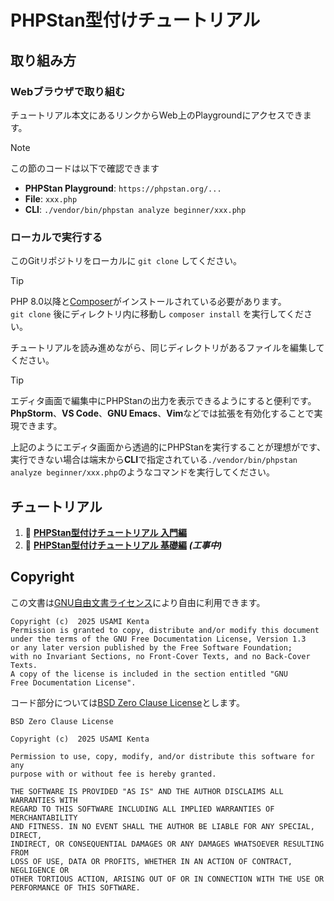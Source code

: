 # PHPStan型付けチュートリアル

## 取り組み方

### Webブラウザで取り組む

チュートリアル本文にあるリンクからWeb上のPlaygroundにアクセスできます。

> [!NOTE]
> この節のコードは以下で確認できます
> * **PHPStan Playground**: `https://phpstan.org/...`
> * **File**: `xxx.php`
> * **CLI**: `./vendor/bin/phpstan analyze beginner/xxx.php`

### ローカルで実行する

このGitリポジトリをローカルに `git clone` してください。

> [!TIP]
> PHP 8.0以降と[Composer]がインストールされている必要があります。  
> `git clone` 後にディレクトリ内に移動し `composer install` を実行してください。

チュートリアルを読み進めながら、同じディレクトリがあるファイルを編集してください。

> [!TIP]
> エディタ画面で編集中にPHPStanの出力を表示できるようにすると便利です。  
> **PhpStorm**、**VS Code**、**GNU Emacs**、**Vim**などでは拡張を有効化することで実現できます。

上記のようにエディタ画面から透過的にPHPStanを実行することが理想がです、実行できない場合は端末から**CLI**で指定されている`./vendor/bin/phpstan analyze beginner/xxx.php`のようなコマンドを実行してください。

[Composer]: https://getcomposer.org/

## チュートリアル

 1. 🌱 [**PHPStan型付けチュートリアル 入門編**](beginner/README.md)
 2. 🔰 [**PHPStan型付けチュートリアル 基礎編**](basic/README.md) ***(工事中)***

## Copyright

この文書は[GNU自由文書ライセンス]により自由に利用できます。

    Copyright (c)  2025 USAMI Kenta
    Permission is granted to copy, distribute and/or modify this document
    under the terms of the GNU Free Documentation License, Version 1.3
    or any later version published by the Free Software Foundation;
    with no Invariant Sections, no Front-Cover Texts, and no Back-Cover Texts.
    A copy of the license is included in the section entitled "GNU
    Free Documentation License".

コード部分については[BSD Zero Clause License]とします。

    BSD Zero Clause License
    
    Copyright (c)  2025 USAMI Kenta
    
    Permission to use, copy, modify, and/or distribute this software for any
    purpose with or without fee is hereby granted.
    
    THE SOFTWARE IS PROVIDED "AS IS" AND THE AUTHOR DISCLAIMS ALL WARRANTIES WITH
    REGARD TO THIS SOFTWARE INCLUDING ALL IMPLIED WARRANTIES OF MERCHANTABILITY
    AND FITNESS. IN NO EVENT SHALL THE AUTHOR BE LIABLE FOR ANY SPECIAL, DIRECT,
    INDIRECT, OR CONSEQUENTIAL DAMAGES OR ANY DAMAGES WHATSOEVER RESULTING FROM
    LOSS OF USE, DATA OR PROFITS, WHETHER IN AN ACTION OF CONTRACT, NEGLIGENCE OR
    OTHER TORTIOUS ACTION, ARISING OUT OF OR IN CONNECTION WITH THE USE OR
    PERFORMANCE OF THIS SOFTWARE.

[GNU自由文書ライセンス]: https://www.gnu.org/licenses/fdl-1.3.html
[gfdl-ja]: https://doclicenses.opensource.jp/GFDL-1.2/GFDL-1.2.html
[BSD Zero Clause License]: https://choosealicense.com/licenses/0bsd/
